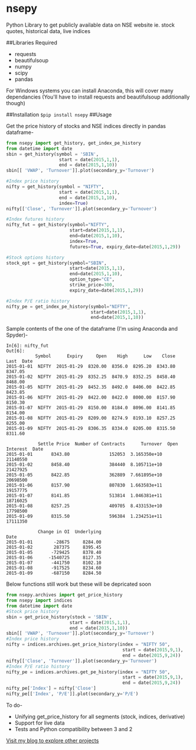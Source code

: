 # nsepy
Python Library to get publicly available data on NSE website ie. stock quotes, historical data, live indices 

##Libraries Required
- requests
- beautifulsoup
- numpy 
- scipy
- pandas

For Windows systems you can install Anaconda, this will cover many dependancies (You'll have to install requests and beautifulsoup additionally though)

##Installation
```$pip install nsepy```
##Usage

Get the price history of stocks and NSE indices directly in pandas dataframe-
```python
from nsepy import get_history, get_index_pe_history
from datetime import date
sbin = get_history(symbol = 'SBIN',
                    start = date(2015,1,1), 
                    end = date(2015,1,10))
sbin[[ 'VWAP', 'Turnover']].plot(secondary_y='Turnover')

#Index price history
nifty = get_history(symbol = "NIFTY", 
                    start = date(2015,1,1), 
                    end = date(2015,1,10),
					index=True)
nifty[['Close', 'Turnover']].plot(secondary_y='Turnover')

#Index futures history
nifty_fut = get_history(symbol="NIFTY", 
						start=date(2015,1,1), 
						end=date(2015,1,10),
						index=True,
						futures=True, expiry_date=date(2015,1,29))

#Stock options history
stock_opt = get_history(symbol="SBIN",
						start=date(2015,1,1), 
						end=date(2015,1,10),
						option_type="CE",
						strike_price=300,
						expiry_date=date(2015,1,29))

#Index P/E ratio history
nifty_pe = get_index_pe_history(symbol="NIFTY",
								start=date(2015,1,1), 
								end=date(2015,1,10))
```
Sample contents of the one of the dataframe (I'm using Anaconda and Spyder)-
```
In[6]: nifty_fut
Out[6]: 
           Symbol      Expiry     Open    High      Low    Close     Last  Date                                                                        
2015-01-01  NIFTY  2015-01-29  8320.00  8356.0  8295.20  8343.80  8347.05   
2015-01-02  NIFTY  2015-01-29  8352.25  8470.9  8352.25  8458.40  8468.00   
2015-01-05  NIFTY  2015-01-29  8452.35  8492.0  8406.00  8422.85  8423.85   
2015-01-06  NIFTY  2015-01-29  8422.00  8422.0  8000.00  8157.90  8150.30   
2015-01-07  NIFTY  2015-01-29  8150.00  8184.0  8096.00  8141.85  8154.00   
2015-01-08  NIFTY  2015-01-29  8209.00  8274.9  8193.10  8257.25  8255.00   
2015-01-09  NIFTY  2015-01-29  8306.35  8334.0  8205.00  8315.50  8311.60   

            Settle Price  Number of Contracts      Turnover  Open Interest  Date                                                                         
2015-01-01       8343.80               152053  3.165350e+10       21140550   
2015-01-02       8458.40               384440  8.105711e+10       21427925   
2015-01-05       8422.85               362889  7.661895e+10       20698500   
2015-01-06       8157.90               807830  1.663583e+11       19157775   
2015-01-07       8141.85               513814  1.046381e+11       18716025   
2015-01-08       8257.25               409705  8.433153e+10       17798500   
2015-01-09       8315.50               596384  1.234251e+11       17111350   

            Change in OI  Underlying  
Date                                  
2015-01-01        -28675     8284.00  
2015-01-02        287375     8395.45  
2015-01-05       -729425     8378.40  
2015-01-06      -1540725     8127.35  
2015-01-07       -441750     8102.10  
2015-01-08       -917525     8234.60  
2015-01-09       -687150     8284.50  
```


Below functions still work but these will be depricated soon
```python
from nsepy.archives import get_price_history
from nsepy import indices
from datetime import date
#Stock price history
sbin = get_price_history(stock = 'SBIN',
                        start = date(2015,1,1), 
                        end = date(2015,1,10))
sbin[[ 'VWAP', 'Turnover']].plot(secondary_y='Turnover')
#Index price history
nifty = indices.archives.get_price_history(index = "NIFTY 50", 
                                            start = date(2015,9,1), 
                                            end = date(2015,9,24))
nifty[['Close', 'Turnover']].plot(secondary_y='Turnover')
#Index P/E ratio history
nifty_pe = indices.archives.get_pe_history(index = "NIFTY 50", 
                                            start = date(2015,9,1), 
                                            end = date(2015,9,24))
nifty_pe['Index'] = nifty['Close']
nifty_pe[['Index', 'P/E']].plot(secondary_y='P/E')
```
To do-
* Unifying get_price_history for all segments (stock, indices, derivative)
* Support for live data
* Tests and Python compatibility between 3 and 2


[Visit my blog to explore other projects](http://www.xerxys.in)
